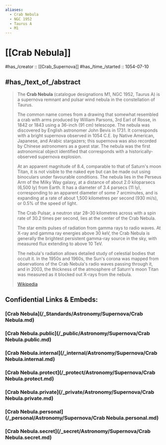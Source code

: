 ```yaml
---
aliases:
  - Crab Nebula
  - NGC 1952
  - Taurus A
  - M1
---
```


# [[Crab Nebula]] 

#has_/creator :: [[Crab_Supernova]] 
#has_/time_/started :: 1054-07-10 

## #has_/text_of_/abstract 

> The **Crab Nebula** (catalogue designations M1, NGC 1952, Taurus A) is a supernova remnant 
> and pulsar wind nebula in the constellation of Taurus. 
> 
> The common name comes from a drawing that somewhat resembled a crab with arms 
> produced by William Parsons, 3rd Earl of Rosse, in 1842 or 1843 using a 36-inch (91 cm) telescope. 
> The nebula was discovered by English astronomer John Bevis in 1731. 
> It corresponds with a bright supernova observed in 1054 C.E. by Native American, Japanese, 
> and Arabic stargazers; this supernova was also recorded by Chinese astronomers as a guest star. 
> The nebula was the first astronomical object identified that corresponds with a historically-observed supernova explosion.
>
> At an apparent magnitude of 8.4, comparable to that of Saturn's moon Titan, 
> it is not visible to the naked eye but can be made out using binoculars under favourable conditions. 
> The nebula lies in the Perseus Arm of the Milky Way galaxy, at a distance of about 2.0 kiloparsecs (6,500 ly) from Earth. 
> It has a diameter of 3.4 parsecs (11 ly), corresponding to an apparent diameter of some 7 arcminutes, 
> and is expanding at a rate of about 1,500 kilometres per second (930 mi/s), or 0.5% of the speed of light.
>
> The Crab Pulsar, a neutron star 28–30 kilometres across with a spin rate of 30.2 times per second, 
> lies at the center of the Crab Nebula. 
> 
> The star emits pulses of radiation from gamma rays to radio waves. 
> At X-ray and gamma ray energies above 30 keV, 
> the Crab Nebula is generally the brightest persistent gamma-ray source in the sky, 
> with measured flux extending to above 10 TeV. 
> 
> The nebula's radiation allows detailed study of celestial bodies that occult it. 
> In the 1950s and 1960s, the Sun's corona was mapped 
> from observations of the Crab Nebula's radio waves passing through it, and 
> in 2003, the thickness of the atmosphere of Saturn's moon Titan was measured 
> as it blocked out X-rays from the nebula.
>
> [Wikipedia](https://en.wikipedia.org/wiki/Crab%20Nebula) 


## Confidential Links & Embeds: 

### [Crab Nebula](/_Standards/Astronomy/Supernova/Crab Nebula.md) 

### [Crab Nebula.public](/_public/Astronomy/Supernova/Crab Nebula.public.md) 

### [Crab Nebula.internal](/_internal/Astronomy/Supernova/Crab Nebula.internal.md) 

### [Crab Nebula.protect](/_protect/Astronomy/Supernova/Crab Nebula.protect.md) 

### [Crab Nebula.private](/_private/Astronomy/Supernova/Crab Nebula.private.md) 

### [Crab Nebula.personal](/_personal/Astronomy/Supernova/Crab Nebula.personal.md) 

### [Crab Nebula.secret](/_secret/Astronomy/Supernova/Crab Nebula.secret.md)

